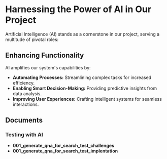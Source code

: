 # Harnessing the Power of AI in Our Project

Artificial Intelligence (AI) stands as a cornerstone in our project, serving a multitude of pivotal roles:

## Enhancing Functionality
AI amplifies our system's capabilities by:
- **Automating Processes:** Streamlining complex tasks for increased efficiency.
- **Enabling Smart Decision-Making:** Providing predictive insights from data analysis.
- **Improving User Experiences:** Crafting intelligent systems for seamless interactions.

## Documents

### Testing with AI
- **001_generate_qna_for_search_test_challenges**
- **001_generate_qna_for_search_test_implentation**

